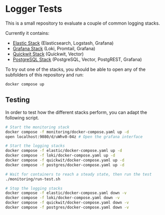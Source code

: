 # Logger Tests

This is a small repository to evaluate a couple of common logging stacks. 

Currently it contains:
- [Elastic Stack](./elastic/README.md) (Elasticsearch, Logstash, Grafana)
- [Grafana Stack](./loki/README.md) (Loki, Promtail, Grafana)
- [Quickwit Stack](./quickwit/README.md) (Quickwit, Vector)
- [PostgreSQL Stack](./postgres/README.md) (PostgreSQL, Vector, PostgREST, Grafana)

To try out one of the stacks, you should be able to open any of the subfolders of this repository and run:
```
docker compose up
```

## Testing
In order to test how the different stacks perform, you can adapt the following script.

```sh
# Start the monitoring stack
docker compose -f monitoring/docker-compose.yaml up -d 
open localhost:9080/d/uWhv0-04z # Open the grafana interface

# Start the logging stacks
docker compose -f elastic/docker-compose.yaml up -d 
docker compose -f loki/docker-compose.yaml up -d 
docker compose -f quickwit/docker-compose.yaml up -d 
docker compose -f postgres/docker-compose.yaml up -d 

# Wait for containers to reach a steady state, then run the test
./monitoring/run-test.sh

# Stop the logging stacks
docker compose -f elastic/docker-compose.yaml down -v 
docker compose -f loki/docker-compose.yaml down -v 
docker compose -f quickwit/docker-compose.yaml down -v 
docker compose -f postgres/docker-compose.yaml down -v 
```
